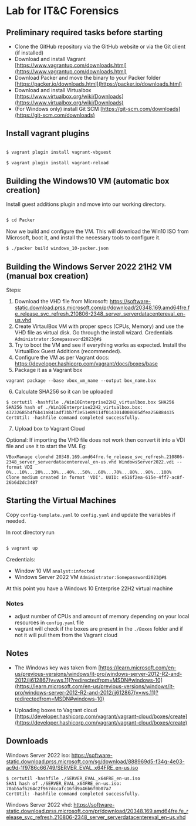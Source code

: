 #  Lab for IT&C Forensics

## Preliminary required tasks before starting
- Clone the GitHub repository via the GitHub website or via the Git client (if installed)
- Download and install Vagrant [https://www.vagrantup.com/downloads.html](https://www.vagrantup.com/downloads.html) 
- Download Packer and move the binary to your Packer folder [https://packer.io/downloads.html](https://packer.io/downloads.html)
- Download and install Virtualbox [https://www.virtualbox.org/wiki/Downloads](https://www.virtualbox.org/wiki/Downloads)
- (For Windows only) install Git SCM [https://git-scm.com/downloads](https://git-scm.com/downloads)

## Install vagrant plugins
```sh

$ vagrant plugin install vagrant-vbguest

$ vagrant plugin install vagrant-reload

```

## Building the Windows10 VM (automatic box creation)
Install guest additions plugin and move into our working directory.
  
```sh

$ cd Packer

```
  
Now we build and configure the VM. This will download the Win10 ISO from Microsoft, boot it, and install the necessary tools to configure it.

```sh
$ ./packer build windows_10-packer.json

```

## Building the Windows Server 2022 21H2 VM (manual box creation)
Steps:
1. Download the VHD file from Microsoft: https://software-static.download.prss.microsoft.com/pr/download/20348.169.amd64fre.fe_release_svc_refresh.210806-2348_server_serverdatacentereval_en-us.vhd
2. Create VirtaulBox VM with proper specs (CPUs, Memory) and use the VHD file as virtual disk. Go through the install wizard. Credentials `Administrator:Somepassword2023@#$`
3. Try to boot the VM and see if everything works as expected. Install the VirtualBox Guest Additions (recommended).
4. Configure the VM as per Vagrant docs: https://developer.hashicorp.com/vagrant/docs/boxes/base 
5. Package it as a Vagrant box 
```
vagrant package --base vbox_vm_name --output box_name.box
```
6. Calculate SHA256 so it can be uploaded
```
$ certutil -hashfile ./Win10Enterprise22H2_virtualbox.box SHA256
SHA256 hash of ./Win10Enterprise22H2_virtualbox.box:
43232685b4f6b41a841adf3bb7f3e51e89114f014301d008005dfea256884435
CertUtil: -hashfile command completed successfully.
```
7. Upload box to Vagrant Cloud

Optional: 
If importing the VHD file does not work then convert it into a VDI file and use it to start the VM. 
Eg:
```
VBoxManage clonehd 20348.169.amd64fre.fe_release_svc_refresh.210806-2348_server_serverdatacentereval_en-us.vhd WindowsServer2022.vdi --format VDI
0%...10%...20%...30%...40%...50%...60%...70%...80%...90%...100%
Clone medium created in format 'VDI'. UUID: e516f2ea-615e-4ff7-ac8f-26b6d2dc3487
```


## Starting the Virtual Machines
Copy `config-template.yaml` to `config.yaml` and update the variables if needed.

In root directory run

```sh

$ vagrant up

```
Credentials:
- Window 10 VM `analyst:infected`
- Windows Server 2022 VM `Administrator:Somepassword2023@#$`

At this point you have a Windows 10 Enterprise 22H2 virtual machine

### Notes
- adjust number of CPUs and amount of memory depending on your local resources in `config.yaml` file
- vagrant will check if the boxes are present in the `./Boxes` folder and if not it will pull them from the Vagrant cloud



## Notes
- The Windows key was taken from [https://learn.microsoft.com/en-us/previous-versions/windows/it-pro/windows-server-2012-R2-and-2012/jj612867(v=ws.11)?redirectedfrom=MSDN#windows-10](https://learn.microsoft.com/en-us/previous-versions/windows/it-pro/windows-server-2012-R2-and-2012/jj612867(v=ws.11)?redirectedfrom=MSDN#windows-10)

- Uploading boxes to Vagrant cloud [https://developer.hashicorp.com/vagrant/vagrant-cloud/boxes/create](https://developer.hashicorp.com/vagrant/vagrant-cloud/boxes/create)






## Downloads
Windows Server 2022 iso: https://software-static.download.prss.microsoft.com/sg/download/888969d5-f34g-4e03-ac9d-1f9786c66749/SERVER_EVAL_x64FRE_en-us.iso
```
$ certutil -hashfile ./SERVER_EVAL_x64FRE_en-us.iso 
SHA1 hash of ./SERVER_EVAL_x64FRE_en-us.iso:
70ab5af6264c2f967dccafc16fd9a46b6f0b07a7
CertUtil: -hashfile command completed successfully.
```

Windows Server 2022 vhd: https://software-static.download.prss.microsoft.com/pr/download/20348.169.amd64fre.fe_release_svc_refresh.210806-2348_server_serverdatacentereval_en-us.vhd




